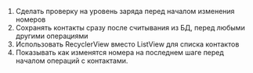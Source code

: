 1. Сделать проверку на уровень заряда перед началом изменения номеров
2. Сохранять контакты сразу после считывания из БД, перед любыми другими операциями
3. Использовать RecyclerView вместо ListView для списка контактов
4. Показывать как изменятся номера на последнем шаге перед началом операций с контактами.
